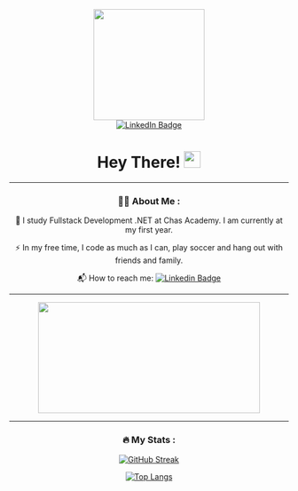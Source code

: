<div id="header" align="center">
 <img src="https://media.giphy.com/media/NgurY1o4z080Jfoyzw/giphy.gif" width="200"/>
</div>

<div id="badges" align="center">
  <a href="https://www.linkedin.com/in/malin-nyberg-0bb35313a/">
    <img src="https://img.shields.io/badge/LinkedIn-blue?style=for-the-badge&logo=linkedin&logoColor=white" alt="LinkedIn Badge"/>
  </a>

  <div id="header" align="center">
  <img src="https://komarev.com/ghpvc/?username=MalinNyberg&style=flat-square&color=blue" alt=""/>
  <div></div>


  <h1>
  Hey There!
  <img src="https://media.giphy.com/media/hvRJCLFzcasrR4ia7z/giphy.gif" width="30px"/>
</h1>

---

### :woman_technologist: About Me :
 :telescope: I study Fullstack Development .NET at Chas Academy. I am currently at my first year.

  :zap: In my free time, I code as much as I can, play soccer and hang out with friends and family.

 :mailbox_with_mail: How to reach me: [![Linkedin Badge](https://img.shields.io/badge/-linkedin-blue?style=flat&logo=Linkedin&logoColor=white)](https://www.linkedin.com/in/malin-nyberg-0bb35313a/)

 ---

  <div align="center">
  <img src="https://media.giphy.com/media/UZQCbV4OW1mXdHJNPS/giphy.gif" width="400" height="200"/>
</div>

---

### :fire: My Stats :
[![GitHub Streak](http://github-readme-streak-stats.herokuapp.com?user=MalinNyberg&theme=dark&background=000000)](https://git.io/streak-stats)

[![Top Langs](https://github-readme-stats.vercel.app/api/top-langs/?username=MalinNyberg&layout=compact&theme=vision-friendly-dark)](https://github.com/anuraghazra/github-readme-stats)


 

<!--
**MalinNyberg/MalinNyberg** is a ✨ _special_ ✨ repository because its `README.md` (this file) appears on your GitHub profile.

Here are some ideas to get you started:

- 🔭 I’m currently working on ...
- 🌱 I’m currently learning ...
- 👯 I’m looking to collaborate on ...
- 🤔 I’m looking for help with ...
- 💬 Ask me about ...
- 📫 How to reach me: ...
- 😄 Pronouns: ...
- ⚡ Fun fact: ...
-->
